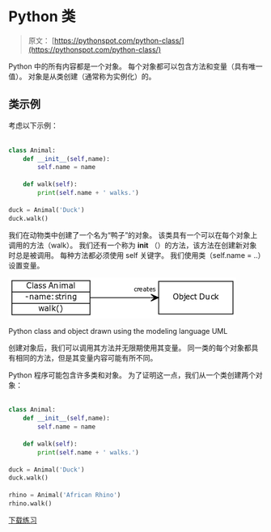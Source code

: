 # Python 类

> 原文： [https://pythonspot.com/python-class/](https://pythonspot.com/python-class/)

Python 中的所有内容都是一个对象。 每个对象都可以包含方法和变量（具有唯一值）。 对象是从类创建（通常称为实例化）的。

## 类示例

考虑以下示例：

```py

class Animal:
    def __init__(self,name):
        self.name = name

    def walk(self):
        print(self.name + ' walks.')

duck = Animal('Duck')
duck.walk()

```

我们在动物类中创建了一个名为“鸭子”的对象。 该类具有一个可以在每个对象上调用的方法（walk）。 我们还有一个称为 **init** （）的方法，该方法在创建新对象时总是被调用。 每种方法都必须使用 self 关键字。 我们使用类（self.name = ..）设置变量。

![python class](img/cb722e238db4c81d1854b65097d597a9.jpg)

Python class and object drawn using the modeling language UML

创建对象后，我们可以调用其方法并无限期使用其变量。 同一类的每个对象都具有相同的方法，但是其变量内容可能有所不同。

Python 程序可能包含许多类和对象。 为了证明这一点，我们从一个类创建两个对象：

```py

class Animal:
    def __init__(self,name):
        self.name = name

    def walk(self):
        print(self.name + ' walks.')

duck = Animal('Duck')
duck.walk()

rhino = Animal('African Rhino')
rhino.walk()

```

[下载练习](https://pythonspot.com/download-oop-exercises/)